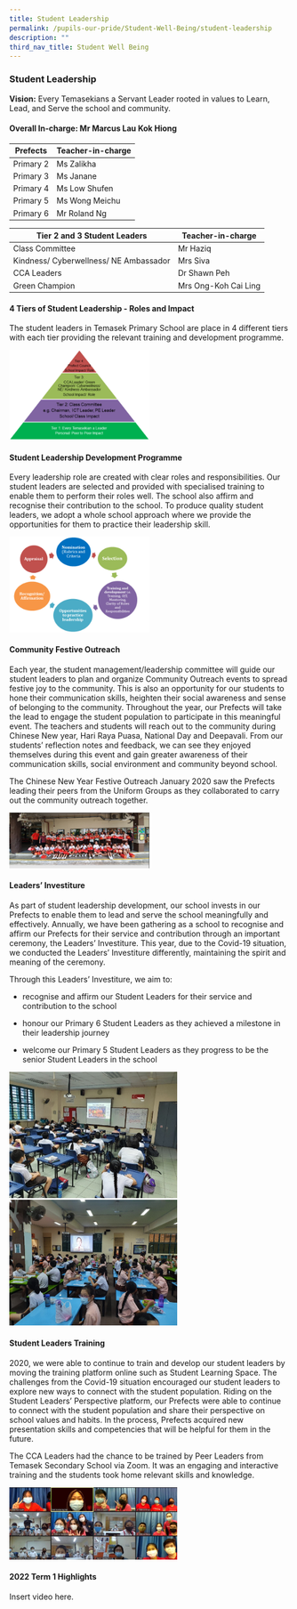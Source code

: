 ```yaml
---
title: Student Leadership
permalink: /pupils-our-pride/Student-Well-Being/student-leadership
description: ""
third_nav_title: Student Well Being
---
```

### Student Leadership

**Vision:** Every Temasekians a Servant Leader rooted in values to Learn, Lead, and Serve the school and community.

#### Overall In-charge: Mr Marcus Lau Kok Hiong

| Prefects 	| Teacher-in-charge  	|
|---	|---	|
| Primary 2 	| Ms Zalikha 	|
| Primary 3  	| Ms Janane 	|
| Primary 4 	| Ms Low Shufen 	|
| Primary 5 	| Ms Wong Meichu 	|
| Primary 6 	| Mr Roland Ng 	|

| Tier 2 and 3 Student Leaders  	| Teacher-in-charge  	|
|---	|---	|
| Class Committee  	| Mr Haziq 	|
| Kindness/ Cyberwellness/ NE Ambassador  	| Mrs Siva  	|
| CCA Leaders  	| Dr Shawn Peh 	|
| Green Champion  	| Mrs Ong-Koh Cai Ling 	|

#### 4 Tiers of Student Leadership - Roles and Impact

The student leaders in Temasek Primary School are place in 4 different tiers with each tier providing the relevant training and development programme.

<img src="/images/sl1.png" 
     style="width:50%">

#### Student Leadership Development Programme

Every leadership role are created with clear roles and responsibilities. Our student leaders are selected and provided with specialised training to enable them to perform their roles well. The school also affirm and recognise their contribution to the school. To produce quality student leaders, we adopt a whole school approach where we provide the opportunities for them to practice their leadership skill.

<img src="/images/sl2.png" 
     style="width:50%">

#### Community Festive Outreach 

Each year, the student management/leadership committee will guide our student leaders to plan and organize Community Outreach events to spread festive joy to the community. This is also an opportunity for our students to hone their communication skills, heighten their social awareness and sense of belonging to the community. Throughout the year, our Prefects will take the lead to engage the student population to participate in this meaningful event. The teachers and students will reach out to the community during Chinese New year, Hari Raya Puasa, National Day and Deepavali. From our students’ reflection notes and feedback, we can see they enjoyed themselves during this event and gain greater awareness of their communication skills, social environment and community beyond school.  

The Chinese New Year Festive Outreach January 2020 saw the Prefects leading their peers from the Uniform Groups as they collaborated to carry out the community outreach together.

<img src="/images/sl3.png" 
     style="width:50%">
		 
#### Leaders’ Investiture 

As part of student leadership development, our school invests in our Prefects to enable them to lead and serve the school meaningfully and effectively. Annually, we have been gathering as a school to recognise and affirm our Prefects for their service and contribution through an important ceremony, the Leaders’ Investiture. This year, due to the Covid-19 situation, we conducted the Leaders’ Investiture differently, maintaining the spirit and meaning of the ceremony.    

Through this Leaders’ Investiture, we aim to:    

*   recognise and affirm our Student Leaders for their service and contribution to the school 

*   honour our Primary 6 Student Leaders as they achieved a milestone in their leadership journey 

*   welcome our Primary 5 Student Leaders as they progress to be the senior Student Leaders in the school

<img src="/images/sl4.png" 
     style="width:60%">
<img src="/images/sl5.png" 
     style="width:60%">

#### Student Leaders Training 

2020, we were able to continue to train and develop our student leaders by moving the training platform online such as Student Learning Space. The challenges from the Covid-19 situation encouraged our student leaders to explore new ways to connect with the student population. Riding on the Student Leaders’ Perspective platform, our Prefects were able to continue to connect with the student population and share their perspective on school values and habits. In the process, Prefects acquired new presentation skills and competencies that will be helpful for them in the future.  

The CCA Leaders had the chance to be trained by Peer Leaders from Temasek Secondary School via Zoom. It was an engaging and interactive training and the students took home relevant skills and knowledge.  

<img src="/images/sl6.png" 
     style="width:60%">
		 
#### 2022 Term 1 Highlights

Insert video here.

